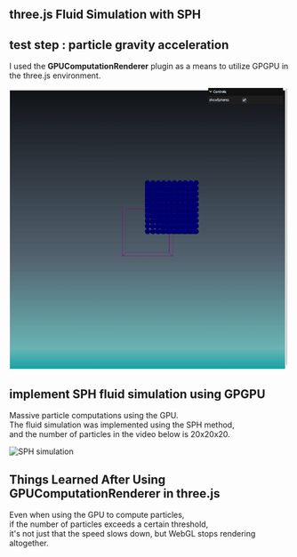 ## three.js Fluid Simulation with SPH

## test step : particle gravity acceleration
I used the <b>GPUComputationRenderer</b> plugin as a means to utilize GPGPU in the three.js environment.

![integrate function](./readme-image/gravity-acceleration.gif)

## implement SPH fluid simulation using GPGPU
Massive particle computations using the GPU.  
The fluid simulation was implemented using the SPH method,  
and the number of particles in the video below is 20x20x20.

![SPH simulation](./readme-image/particle20x20x20.gif)

## Things Learned After Using GPUComputationRenderer in three.js
Even when using the GPU to compute particles,<br>
if the number of particles exceeds a certain threshold,<br>
it's not just that the speed slows down, but WebGL stops rendering altogether.